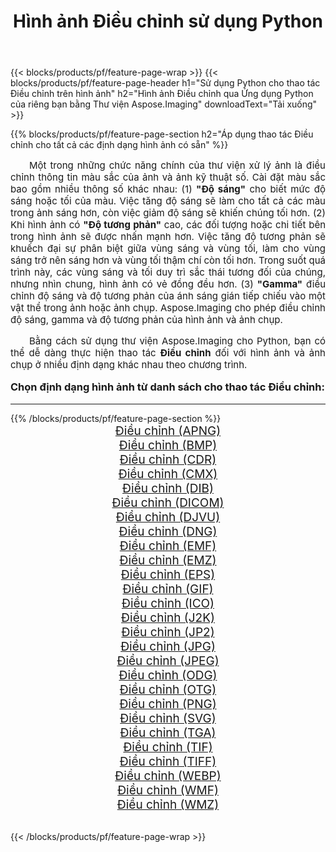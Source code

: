 ﻿---
title: Hình ảnh Điều chỉnh sử dụng Python 
weight: 3920
url: /vi/python-net/adjust/ 
lang: vi
langdirlevel: 2
locales: zh-hans,ja,it,ru,de,es,fr,nl,id,lt,pl,pt,vi,tr,ko,zh-hant,ar,hi,th,sv,cs,uk,he
description: Áp dụng thư viện Aspose.Imaging cho hình ảnh và ảnh Điều chỉnh bằng ứng dụng Python và API máy chủ của riêng bạn.
---

{{< blocks/products/pf/feature-page-wrap >}}
{{< blocks/products/pf/feature-page-header h1="Sử dụng Python cho thao tác Điều chỉnh trên hình ảnh" h2="Hình ảnh Điều chỉnh qua Ứng dụng Python của riêng bạn bằng Thư viện Aspose.Imaging" downloadText="Tải xuống" >}}


{{% blocks/products/pf/feature-page-section  h2="Áp dụng thao tác Điều chỉnh cho tất cả các định dạng hình ảnh có sẵn" %}}
<p align="justify" style="text-indent:2em;font-size:15px;">
Một trong những chức năng chính của thư viện xử lý ảnh là điều chỉnh thông tin màu sắc của ảnh và ảnh kỹ thuật số. Cài đặt màu sắc bao gồm nhiều thông số khác nhau: (1) <b>"Độ sáng"</b> cho biết mức độ sáng hoặc tối của màu. Việc tăng độ sáng sẽ làm cho tất cả các màu trong ảnh sáng hơn, còn việc giảm độ sáng sẽ khiến chúng tối hơn. (2) Khi hình ảnh có <b>"Độ tương phản"</b> cao, các đối tượng hoặc chi tiết bên trong hình ảnh sẽ được nhấn mạnh hơn. Việc tăng độ tương phản sẽ khuếch đại sự phân biệt giữa vùng sáng và vùng tối, làm cho vùng sáng trở nên sáng hơn và vùng tối thậm chí còn tối hơn. Trong suốt quá trình này, các vùng sáng và tối duy trì sắc thái tương đối của chúng, nhưng nhìn chung, hình ảnh có vẻ đồng đều hơn. (3) <b>"Gamma"</b> điều chỉnh độ sáng và độ tương phản của ánh sáng gián tiếp chiếu vào một vật thể trong ảnh hoặc ảnh chụp. Aspose.Imaging cho phép điều chỉnh độ sáng, gamma và độ tương phản của hình ảnh và ảnh chụp.
</p>
<p align="justify" style="text-indent:2em;font-size:15px;">
Bằng cách sử dụng thư viện Aspose.Imaging cho Python, bạn có thể dễ dàng thực hiện thao tác <b>Điều chỉnh</b> đối với hình ảnh và ảnh chụp ở nhiều định dạng khác nhau theo chương trình.
</p>
<h3 style="margin-top:16px;">
Chọn định dạng hình ảnh từ danh sách cho thao tác Điều chỉnh:
</h3>
<hr/>
{{% /blocks/products/pf/feature-page-section %}}
<div class="container-fluid productfamilypage bg-gray">
    <div class="convertypes bg-gray agp-content section">
        <div class="container">
		<div class="row other-converters" style="gap: 10px;font-size: 19px;text-align:center;">
		    <div class='col-md-3 other-converter remove-lp remove-rp'><a href="/imaging/vi/python-net/adjust/apng/" style="padding:15px;">Điều chỉnh (APNG)</a></div><div class='col-md-3 other-converter remove-lp remove-rp'><a href="/imaging/vi/python-net/adjust/bmp/" style="padding:15px;">Điều chỉnh (BMP)</a></div><div class='col-md-3 other-converter remove-lp remove-rp'><a href="/imaging/vi/python-net/adjust/cdr/" style="padding:15px;">Điều chỉnh (CDR)</a></div><div class='col-md-3 other-converter remove-lp remove-rp'><a href="/imaging/vi/python-net/adjust/cmx/" style="padding:15px;">Điều chỉnh (CMX)</a></div><div class='col-md-3 other-converter remove-lp remove-rp'><a href="/imaging/vi/python-net/adjust/dib/" style="padding:15px;">Điều chỉnh (DIB)</a></div><div class='col-md-3 other-converter remove-lp remove-rp'><a href="/imaging/vi/python-net/adjust/dicom/" style="padding:15px;">Điều chỉnh (DICOM)</a></div><div class='col-md-3 other-converter remove-lp remove-rp'><a href="/imaging/vi/python-net/adjust/djvu/" style="padding:15px;">Điều chỉnh (DJVU)</a></div><div class='col-md-3 other-converter remove-lp remove-rp'><a href="/imaging/vi/python-net/adjust/dng/" style="padding:15px;">Điều chỉnh (DNG)</a></div><div class='col-md-3 other-converter remove-lp remove-rp'><a href="/imaging/vi/python-net/adjust/emf/" style="padding:15px;">Điều chỉnh (EMF)</a></div><div class='col-md-3 other-converter remove-lp remove-rp'><a href="/imaging/vi/python-net/adjust/emz/" style="padding:15px;">Điều chỉnh (EMZ)</a></div><div class='col-md-3 other-converter remove-lp remove-rp'><a href="/imaging/vi/python-net/adjust/eps/" style="padding:15px;">Điều chỉnh (EPS)</a></div><div class='col-md-3 other-converter remove-lp remove-rp'><a href="/imaging/vi/python-net/adjust/gif/" style="padding:15px;">Điều chỉnh (GIF)</a></div><div class='col-md-3 other-converter remove-lp remove-rp'><a href="/imaging/vi/python-net/adjust/ico/" style="padding:15px;">Điều chỉnh (ICO)</a></div><div class='col-md-3 other-converter remove-lp remove-rp'><a href="/imaging/vi/python-net/adjust/j2k/" style="padding:15px;">Điều chỉnh (J2K)</a></div><div class='col-md-3 other-converter remove-lp remove-rp'><a href="/imaging/vi/python-net/adjust/jp2/" style="padding:15px;">Điều chỉnh (JP2)</a></div><div class='col-md-3 other-converter remove-lp remove-rp'><a href="/imaging/vi/python-net/adjust/jpg/" style="padding:15px;">Điều chỉnh (JPG)</a></div><div class='col-md-3 other-converter remove-lp remove-rp'><a href="/imaging/vi/python-net/adjust/jpeg/" style="padding:15px;">Điều chỉnh (JPEG)</a></div><div class='col-md-3 other-converter remove-lp remove-rp'><a href="/imaging/vi/python-net/adjust/odg/" style="padding:15px;">Điều chỉnh (ODG)</a></div><div class='col-md-3 other-converter remove-lp remove-rp'><a href="/imaging/vi/python-net/adjust/otg/" style="padding:15px;">Điều chỉnh (OTG)</a></div><div class='col-md-3 other-converter remove-lp remove-rp'><a href="/imaging/vi/python-net/adjust/png/" style="padding:15px;">Điều chỉnh (PNG)</a></div><div class='col-md-3 other-converter remove-lp remove-rp'><a href="/imaging/vi/python-net/adjust/svg/" style="padding:15px;">Điều chỉnh (SVG)</a></div><div class='col-md-3 other-converter remove-lp remove-rp'><a href="/imaging/vi/python-net/adjust/tga/" style="padding:15px;">Điều chỉnh (TGA)</a></div><div class='col-md-3 other-converter remove-lp remove-rp'><a href="/imaging/vi/python-net/adjust/tif/" style="padding:15px;">Điều chỉnh (TIF)</a></div><div class='col-md-3 other-converter remove-lp remove-rp'><a href="/imaging/vi/python-net/adjust/tiff/" style="padding:15px;">Điều chỉnh (TIFF)</a></div><div class='col-md-3 other-converter remove-lp remove-rp'><a href="/imaging/vi/python-net/adjust/webp/" style="padding:15px;">Điều chỉnh (WEBP)</a></div><div class='col-md-3 other-converter remove-lp remove-rp'><a href="/imaging/vi/python-net/adjust/wmf/" style="padding:15px;">Điều chỉnh (WMF)</a></div><div class='col-md-3 other-converter remove-lp remove-rp'><a href="/imaging/vi/python-net/adjust/wmz/" style="padding:15px;">Điều chỉnh (WMZ)</a></div>
                </div>
        </div>
    </div>
</div>
<br/>

{{< /blocks/products/pf/feature-page-wrap >}}
